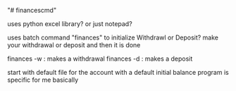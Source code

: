 "# financescmd" 

uses python excel library?
or just notepad?

uses batch command "finances" to initialize
Withdrawl or Deposit?
make your withdrawal or deposit and then it is done

finances -w : makes a withdrawal
finances -d : makes a deposit

start with default file for the account with a default initial balance
program is specific for me basically